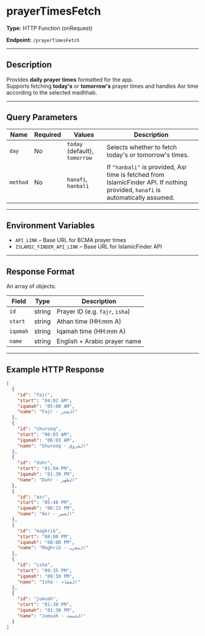 # prayerTimesFetch

**Type:** HTTP Function (onRequest)

**Endpoint:** `/prayerTimesFetch`

---

## Description

Provides **daily prayer times** formatted for the app.  
Supports fetching **today's** or **tomorrow's** prayer times and handles Asr time according to the selected madhhab.

---

## Query Parameters

| Name     | Required | Values     | Description |
|----------|----------|------------|-------------|
| `day`    | No       | `today` (default), `tomorrow` | Selects whether to fetch today's or tomorrow's times. |
| `method` | No       | `hanafi`, `hanbali` | If `"hanbali"` is provided, Asr time is fetched from IslamicFinder API. If nothing provided, `hanafi` is automatically assumed. |

---

## Environment Variables

- `API_LINK` – Base URL for BCMA prayer times
- `ISLAMIC_FINDER_API_LINK` – Base URL for IslamicFinder API

---

## Response Format

An array of objects:

| Field  | Type   | Description |
|--------|--------|-------------|
| `id`   | string | Prayer ID (e.g. `fajr`, `isha`) |
| `start`| string | Athan time (HH:mm A) |
| `iqamah`| string| Iqamah time (HH:mm A) |
| `name` | string | English + Arabic prayer name |

---

## Example HTTP Response

```json
[
  {
    "id": "fajr",
    "start": "04:02 AM",
    "iqamah": "05:00 AM",
    "name": "Fajr - الفجر"
  },
  {
    "id": "shurooq",
    "start": "06:03 AM",
    "iqamah": "06:03 AM",
    "name": "Shurooq - الشروق"
  },
  {
    "id": "duhr",
    "start": "01:04 PM",
    "iqamah": "01:30 PM",
    "name": "Duhr - الظهر"
  },
  {
    "id": "asr",
    "start": "05:48 PM",
    "iqamah": "06:15 PM",
    "name": "Asr - العصر"
  },
  {
    "id": "maghrib",
    "start": "08:00 PM",
    "iqamah": "08:00 PM",
    "name": "Maghrib - المغرب"
  },
  {
    "id": "isha",
    "start": "09:35 PM",
    "iqamah": "09:50 PM",
    "name": "Isha - العشاء"
  },
  {
    "id": "jumuah",
    "start": "01:30 PM",
    "iqamah": "01:30 PM",
    "name": "Jumuah - الجمعة"
  }
]
```
